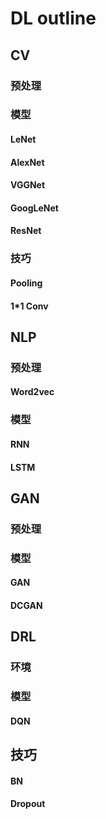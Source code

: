 # DL outline

## CV

### 预处理

### 模型

#### LeNet

#### AlexNet

#### VGGNet

#### GoogLeNet

#### ResNet

### 技巧

#### Pooling

#### 1*1 Conv

## NLP

### 预处理

#### Word2vec

### 模型

#### RNN

#### LSTM

## GAN

### 预处理

### 模型

#### GAN

#### DCGAN

## DRL

### 环境

### 模型

#### DQN

## 技巧

#### BN

#### Dropout